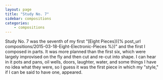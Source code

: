 ```yaml
---
layout: page
title: "Study No. 7"
sidebar: compositions
categories:
    - compositions
---
```


Study No. 7 was the seventh of my first "[Eight Pieces]({% post_url compositions/2015-03-18-Eight-Electronic-Pieces %})" and the first I composed in parts. It was more planned than the first six, which were largely improvised on the fly and then cut and re-cut into shape. I can hear in it pots and pans, oil wells, doors, laughter, water, and some things I have no idea what they were, so I guess it was the first piece in which my "style," if I can be said to have one, appeared.

